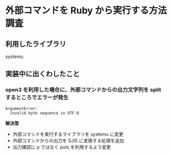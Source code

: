 # 外部コマンドを Ruby から実行する方法調査

## 利用したライブラリ

systemu

## 実装中に出くわしたこと

### open3 を利用した場合に、外部コマンドからの出力文字列を split するところでエラーが発生

```
ArgumentError:
  invalid byte sequence in UTF-8
```

**解決策**  

* 外部コマンドを実行するライブラリを systemu に変更
* 外部コマンドからの出力を SJIS に変換する処理を追加
* 出力確認に p ではなく puts を利用するよう変更

